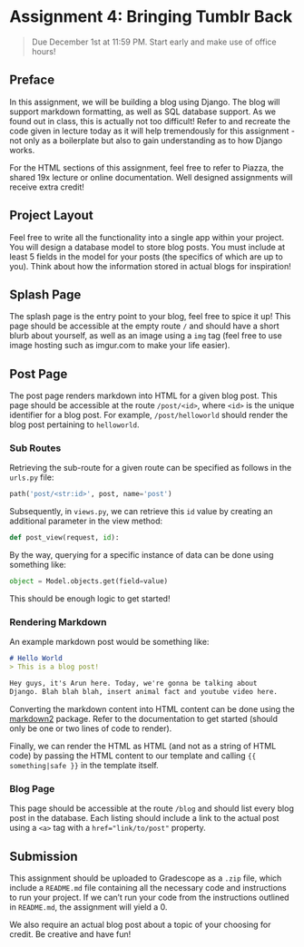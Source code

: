 # Assignment 4: Bringing Tumblr Back
> Due December 1st at 11:59 PM. Start early and make use of office hours!

## Preface
In this assignment, we will be building a blog using Django. The blog will support markdown formatting, as well as SQL database support. As we found out in class, this is actually not too difficult! Refer to and recreate the code given in lecture today as it will help tremendously for this assignment - not only as a boilerplate but also to gain understanding as to how Django works.

For the HTML sections of this assignment, feel free to refer to Piazza, the shared 19x lecture or online documentation. Well designed assignments will receive extra credit!

## Project Layout
Feel free to write all the functionality into a single app within your project. You will design a database model to store blog posts. You must include at least 5 fields in the model for your posts (the specifics of which are up to you). Think about how the information stored in actual blogs for inspiration!

## Splash Page
The splash page is the entry point to your blog, feel free to spice it up! This page should be accessible at the empty route `/` and should have a short blurb about yourself, as well as an image using a `img` tag (feel free to use image hosting such as imgur.com to make your life easier). 

## Post Page
The post page renders markdown into HTML for a given blog post. This page should be accessible at the route `/post/<id>`, where `<id>` is the unique identifier for a blog post. For example, `/post/helloworld` should render the blog post pertaining to `helloworld`.

### Sub Routes
Retrieving the sub-route for a given route can be specified as follows in the `urls.py` file: 

```python
path('post/<str:id>', post, name='post')
```

Subsequently, in `views.py`, we can retrieve this `id` value by creating an additional parameter in the view method:

```python
def post_view(request, id):
```

By the way, querying for a specific instance of data can be done using something like: 

```python
object = Model.objects.get(field=value)
```

This should be enough logic to get started!

### Rendering Markdown
An example markdown post would be something like:

```md
# Hello World
> This is a blog post!

Hey guys, it's Arun here. Today, we're gonna be talking about
Django. Blah blah blah, insert animal fact and youtube video here.
```

Converting the markdown content into HTML content can be done using the [markdown2](https://github.com/trentm/python-markdown2) package. Refer to the documentation to get started (should only be one or two lines of code to render). 

Finally, we can render the HTML as HTML (and not as a string of HTML code) by passing the HTML content to our template and calling `{{ something|safe }}` in the template itself.

### Blog Page
This page should be accessible at the route `/blog` and should list every blog post in the database. Each listing should include a link to the actual post using a `<a>` tag with a `href="link/to/post"` property.

## Submission
This assignment should be uploaded to Gradescope as a `.zip` file, which include a `README.md` file containing all the necessary code and instructions to run your project. If we can’t run your code from the instructions outlined in `README.md`, the assignment will yield a 0. 

We also require an actual blog post about a topic of your choosing for credit. Be creative and have fun!
